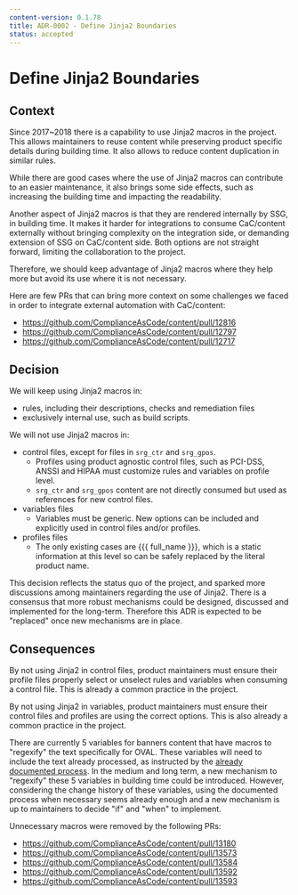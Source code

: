 ```yaml
---
content-version: 0.1.78
title: ADR-0002 - Define Jinja2 Boundaries
status: accepted
---
```

# Define Jinja2 Boundaries

## Context
Since 2017~2018 there is a capability to use Jinja2 macros in the project.
This allows maintainers to reuse content while preserving product specific details during building time.
It also allows to reduce content duplication in similar rules.

While there are good cases where the use of Jinja2 macros can contribute to an easier maintenance,
it also brings some side effects, such as increasing the building time and impacting the readability.

Another aspect of Jinja2 macros is that they are rendered internally by SSG, in building time.
It makes it harder for integrations to consume CaC/content externally without bringing complexity on the integration side, or demanding extension of SSG on CaC/content side. Both options are not straight forward, limiting the collaboration to the project.

Therefore, we should keep advantage of Jinja2 macros where they help more but avoid its use where it is not necessary.

Here are few PRs that can bring more context on some challenges we faced in order to integrate external automation with CaC/content:
- https://github.com/ComplianceAsCode/content/pull/12816
- https://github.com/ComplianceAsCode/content/pull/12797
- https://github.com/ComplianceAsCode/content/pull/12717

## Decision

We will keep using Jinja2 macros in:
- rules, including their descriptions, checks and remediation files
- exclusively internal use, such as build scripts.

We will not use Jinja2 macros in:
- control files, except for files in `srg_ctr` and `srg_gpos`.
  - Profiles using product agnostic control files, such as PCI-DSS, ANSSI and HIPAA must customize rules and variables on profile level.
  - `srg_ctr` and `srg_gpos` content are not directly consumed but used as references for new control files.
- variables files
  - Variables must be generic. New options can be included and explicitly used in control files and/or profiles.
- profiles files
  - The only existing cases are {{{ full_name }}}, which is a static information at this level so can be safely replaced by the literal product name.

This decision reflects the status quo of the project, and sparked more discussions among maintainers regarding the use of Jinja2.
There is a consensus that more robust mechanisms could be designed, discussed and implemented for the long-term.
Therefore this ADR is expected to be "replaced" once new mechanisms are in place.

## Consequences

By not using Jinja2 in control files, product maintainers must ensure their profile files properly select or unselect rules and variables when consuming a control file. This is already a common practice in the project.

By not using Jinja2 in variables, product maintainers must ensure their control files and profiles are using the correct options. This is also already a common practice in the project.

There are currently 5 variables for banners content that have macros to "regexify" the text specifically for OVAL. These variables will need to include the text already processed, as instructed by the [already documented process](https://github.com/ComplianceAsCode/content/blob/master/docs/manual/developer/05_tools_and_utilities.md#generating-login-banner-regular-expressions). In the medium and long term, a new mechanism to "regexify" these 5 variables in building time could be introduced. However, considering the change history of these variables, using the documented process when necessary seems already enough and a new mechanism is up to maintainers to decide "if" and "when" to implement.

Unnecessary macros were removed by the following PRs:
- https://github.com/ComplianceAsCode/content/pull/13180
- https://github.com/ComplianceAsCode/content/pull/13573
- https://github.com/ComplianceAsCode/content/pull/13584
- https://github.com/ComplianceAsCode/content/pull/13592
- https://github.com/ComplianceAsCode/content/pull/13593
